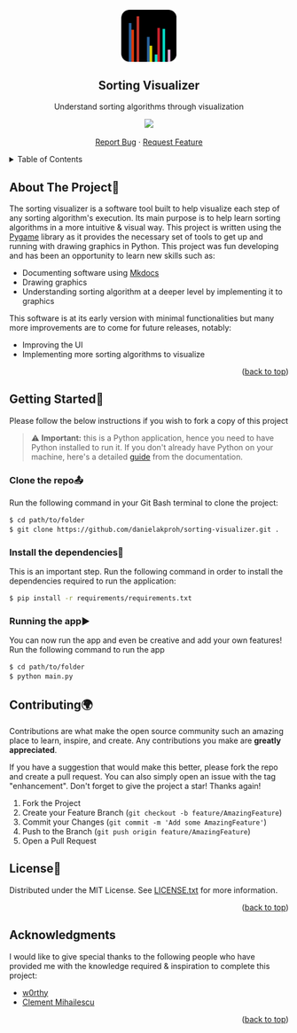 <div id="top"></div>

<!-- PROJECT LOGO -->
<p align="center">
 <img width="100px" src="logo.png" align="center" alt="GitHub Readme Stats" />
 <h2 align="center">Sorting Visualizer</h2>
 <p align="center">Understand sorting algorithms through visualization</p>
</p>
  <p align="center">
    <img src="https://img.shields.io/badge/Code-Python-informational?style=flat&logo=python&logoColor=white&color=2bbc8a"/>
  </p>

  <p align="center">
    <a href="https://github.com/danielakproh/sorting-visualizer/issues/new/choose">Report Bug</a>
    ·
    <a href="https://github.com/danielakproh/sorting-visualizer/issues/new/choose">Request Feature</a>
  </p>



<!-- TABLE OF CONTENTS -->
<details>
  <summary>Table of Contents</summary>
  <ol>
    <li>
      <a href="#about-the-project">About The Project</a>
    </li>
    <li>
      <a href="#getting-started">Getting Started</a>
      <ul>
        <li><a href="#Clone-the-repo">Fork</a></li>
        <li><a href="#Install-the-dependencies">Install</a></li>
        <li><a href="#Running-the-app">Run</a></li>
      </ul>
    </li>
    <li><a href="#contributing">Contributing</a></li>
    <li><a href="#license">License</a></li>
    <li><a href="#contact">Contact</a></li>
    <li><a href="#acknowledgments">Acknowledgments</a></li>
  </ol>
</details>



<!-- ABOUT THE PROJECT -->
## About The Project:blue_book:

<!-- gif -->

The sorting visualizer is a software tool built to help visualize each step of any sorting algorithm's execution. Its main purpose is to help learn sorting algorithms in a more intuitive & visual way. This project is written using the [Pygame](https:www.pygame.org) library as it provides the necessary set of tools to get up and running with drawing graphics in Python. This project was fun developing and has been an opportunity to learn new skills such as:   

* Documenting software using [Mkdocs](https://www.mkdocs.org/) 
* Drawing graphics
* Understanding sorting algorithm at a deeper level by implementing it to graphics

This software is at its early version with minimal functionalities but many more improvements are to come for future releases, notably:

* Improving the UI
* Implementing more sorting algorithms to visualize


<p align="right">(<a href="#top">back to top</a>)</p>


<!-- GETTING STARTED -->
## Getting Started:dart:

Please follow the below instructions if you wish to fork a copy of this project 

>:warning: **Important:**
> this is a Python application, hence you need to have Python installed to run it. If you don't already have Python on your machine, here's a detailed [guide](docs/setup.md) from the documentation.


### Clone the repo:outbox_tray:

Run the following command in your Git Bash terminal to clone the project:

```sh
$ cd path/to/folder
$ git clone https://github.com/danielakproh/sorting-visualizer.git .
```

### Install the dependencies:page_facing_up:
This is an important step. Run the following command in order to install the dependencies required to run the application:

```sh
$ pip install -r requirements/requirements.txt
```


### Running the app:arrow_forward:
You can now run the app and even be creative and add your own features! Run the following command to run the app

```sh
$ cd path/to/folder
$ python main.py
```

<!-- CONTRIBUTING -->
## Contributing:earth_africa:

Contributions are what make the open source community such an amazing place to learn, inspire, and create. Any contributions you make are **greatly appreciated**.

If you have a suggestion that would make this better, please fork the repo and create a pull request. You can also simply open an issue with the tag "enhancement".
Don't forget to give the project a star! Thanks again!

1. Fork the Project
2. Create your Feature Branch (`git checkout -b feature/AmazingFeature`)
3. Commit your Changes (`git commit -m 'Add some AmazingFeature'`)
4. Push to the Branch (`git push origin feature/AmazingFeature`)
5. Open a Pull Request



<!-- LICENSE -->
## License:page_with_curl:

Distributed under the MIT License. See [LICENSE.txt](LICENSE.txt) for more information.

<p align="right">(<a href="#top">back to top</a>)</p>



<!-- CONTACT -->
<!-- ## Contact

Your Name - [@your_twitter](https://twitter.com/your_username) - email@example.com

Project Link: [https://github.com/your_username/repo_name](https://github.com/your_username/repo_name) -->

<!-- <p align="right">(<a href="#top">back to top</a>)</p> -->


<!-- ACKNOWLEDGMENTS -->
## Acknowledgments

I would like to give special thanks to the following people who have provided me with the knowledge required & inspiration to complete this project:

* [w0rthy](https://www.youtube.com/c/w0rthyA)
* [Clement Mihailescu](https://www.youtube.com/channel/UCaO6VoaYJv4kS-TQO_M-N_g)

<p align="right">(<a href="#top">back to top</a>)</p>



<!-- MARKDOWN LINKS & IMAGES -->
<!-- https://www.markdownguide.org/basic-syntax/#reference-style-links -->
